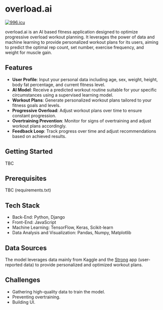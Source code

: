 # overload.ai

[![996.icu](https://img.shields.io/badge/link-996.icu-red.svg)](https://996.icu)

overload.ai is an AI based fitness application designed to optimize progressive overload workout planning. It leverages the power of data and machine learning to provide personalized workout plans for its users, aiming to predict the optimal rep count, set number, exercise frequency, and weight for muscle gain.

## Features

- **User Profile**: Input your personal data including age, sex, weight, height, body fat percentage, and current fitness level.
- **AI Model**: Receive a predicted workout routine suitable for your specific circumstances using a supervised learning model.
- **Workout Plans**: Generate personalized workout plans tailored to your fitness goals and levels.
- **Progressive Overload**: Adjust workout plans over time to ensure constant progression.
- **Overtraining Prevention**: Monitor for signs of overtraining and adjust workout plans accordingly.
- **Feedback Loop**: Track progress over time and adjust recommendations based on achieved results.

## Getting Started

TBC

## Prerequisites

TBC (requirements.txt)

## Tech Stack

- Back-End: Python, Django
- Front-End: JavaScript
- Machine Learning: TensorFlow, Keras, Scikit-learn
- Data Analysis and Visualization: Pandas, Numpy, Matplotlib

## Data Sources

The model leverages data mainly from Kaggle and the [Strong](https://www.strong.app/) app (user-reported data) to provide personalized and optimized workout plans.

## Challenges

- Gathering high-quality data to train the model.
- Preventing overtraining.
- Building UI.

